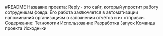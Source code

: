#README
Название проекта:
Reply - это сайт, который упростит работу сотрудникам фонда. Его работа заключяется в автоматизации напоминаний организациям о заполнении отчётов и их отправки.
Содержание:
Технологии
Использование
Разработка
Запуск
Команда проекта
Исходники
